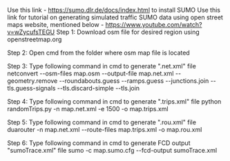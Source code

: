 Use this link - https://sumo.dlr.de/docs/index.html to install SUMO
Use this link for tutorial on generating simulated traffic SUMO data using open street maps website, mentioned below - https://www.youtube.com/watch?v=wZycufsTEGU
Step 1:
Download osm file for desired region using openstreetmap.org

Step 2:
Open cmd from the folder where osm map file is located

Step 3: Type following command in cmd to generate ".net.xml" file
netconvert --osm-files map.osm --output-file map.net.xml --geometry.remove --roundabouts.guess --ramps.guess --junctions.join --tls.guess-signals --tls.discard-simple --tls.join

Step 4: Type following command in cmd to generate ".trips.xml" file
python randomTrips.py -n map.net.xml -e 1500 -o map.trips.xml

Step 5: Type following command in cmd to generate ".rou.xml" file
duarouter -n map.net.xml --route-files map.trips.xml -o map.rou.xml

Step 6: Type following command in cmd to generate FCD output "sumoTrace.xml" file
sumo -c map.sumo.cfg --fcd-output sumoTrace.xml
